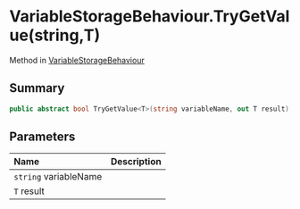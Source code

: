 # VariableStorageBehaviour.TryGetValue(string,T)

Method in [VariableStorageBehaviour](api/csharp/yarn.unity.variablestoragebehaviour.md)

## Summary



```csharp
public abstract bool TryGetValue<T>(string variableName, out T result);
```

## Parameters

|Name|Description|
|:---|:---|
|`string` variableName||
|`T` result||

